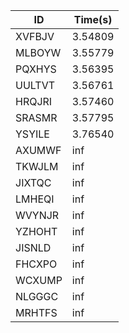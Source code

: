 |ID|Time(s)|
|-|-|
|XVFBJV|3.54809|
|MLBOYW|3.55779|
|PQXHYS|3.56395|
|UULTVT|3.56761|
|HRQJRI|3.57460|
|SRASMR|3.57795|
|YSYILE|3.76540|
|AXUMWF|inf|
|TKWJLM|inf|
|JIXTQC|inf|
|LMHEQI|inf|
|WVYNJR|inf|
|YZHOHT|inf|
|JISNLD|inf|
|FHCXPO|inf|
|WCXUMP|inf|
|NLGGGC|inf|
|MRHTFS|inf|
